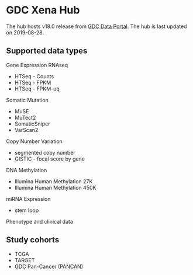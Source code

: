 # GDC Xena Hub

The hub hosts v18.0 release from [GDC Data Portal](https://portal.gdc.cancer.gov/). The hub is last updated on 2019-08-28.

## Supported data types

Gene Expression RNAseq
* HTSeq - Counts
* HTSeq - FPKM
* HTSeq - FPKM-uq

Somatic Mutation
* MuSE
* MuTect2
* SomaticSniper
* VarScan2

Copy Number Variation
* segmented copy number
* GISTIC - focal score by gene

DNA Methylation
* Illumina Human Methylation 27K
* Illumina Human Methylation 450K

miRNA Expression
* stem loop

Phenotype and clinical data

## Study cohorts
* TCGA
* TARGET
* GDC Pan-Cancer (PANCAN)

<br>
